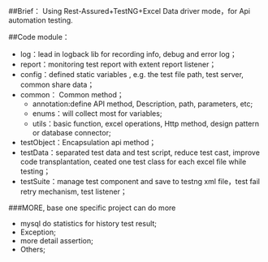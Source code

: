 ##Brief：
Using Rest-Assured+TestNG+Excel Data driver mode，for Api automation testing.


##Code module：
* log：lead in logback lib  for recording info, debug and error log；
* report：monitoring test report with extent report listener；
* config：defined static variables , e.g. the test file path, test server, common share data；
* common： Common method；
	* annotation:define API method, Description, path, parameters, etc;
	* enums：will collect most for variables;
	* utils：basic function, excel operations, Http method, design pattern or database connector;
* testObject：Encapsulation api method；
* testData：separated test data and test script, reduce test cast, improve code transplantation, ceated one test class for each excel file while testing；
* testSuite：manage test component and save to testng xml file，test fail retry mechanism, test listener；

###MORE, base one specific project can do more 
* mysql do statistics for history test result;
* Exception;
* more detail assertion;
* Others;
